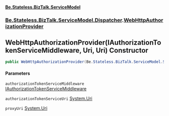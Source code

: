 #### [Be.Stateless.BizTalk.ServiceModel](README.md 'README')
### [Be.Stateless.BizTalk.ServiceModel.Dispatcher](Be.Stateless.BizTalk.ServiceModel.Dispatcher.md 'Be.Stateless.BizTalk.ServiceModel.Dispatcher').[WebHttpAuthorizationProvider](WebHttpAuthorizationProvider.md 'Be.Stateless.BizTalk.ServiceModel.Dispatcher.WebHttpAuthorizationProvider')

## WebHttpAuthorizationProvider(IAuthorizationTokenServiceMiddleware, Uri, Uri) Constructor

```csharp
public WebHttpAuthorizationProvider(Be.Stateless.BizTalk.ServiceModel.Security.IAuthorizationTokenServiceMiddleware authorizationTokenServiceMiddleware, System.Uri authorizationTokenServiceUri, System.Uri proxyUri);
```
#### Parameters

<a name='Be.Stateless.BizTalk.ServiceModel.Dispatcher.WebHttpAuthorizationProvider.WebHttpAuthorizationProvider(Be.Stateless.BizTalk.ServiceModel.Security.IAuthorizationTokenServiceMiddleware,System.Uri,System.Uri).authorizationTokenServiceMiddleware'></a>

`authorizationTokenServiceMiddleware` [IAuthorizationTokenServiceMiddleware](IAuthorizationTokenServiceMiddleware.md 'Be.Stateless.BizTalk.ServiceModel.Security.IAuthorizationTokenServiceMiddleware')

<a name='Be.Stateless.BizTalk.ServiceModel.Dispatcher.WebHttpAuthorizationProvider.WebHttpAuthorizationProvider(Be.Stateless.BizTalk.ServiceModel.Security.IAuthorizationTokenServiceMiddleware,System.Uri,System.Uri).authorizationTokenServiceUri'></a>

`authorizationTokenServiceUri` [System.Uri](https://docs.microsoft.com/en-us/dotnet/api/System.Uri 'System.Uri')

<a name='Be.Stateless.BizTalk.ServiceModel.Dispatcher.WebHttpAuthorizationProvider.WebHttpAuthorizationProvider(Be.Stateless.BizTalk.ServiceModel.Security.IAuthorizationTokenServiceMiddleware,System.Uri,System.Uri).proxyUri'></a>

`proxyUri` [System.Uri](https://docs.microsoft.com/en-us/dotnet/api/System.Uri 'System.Uri')
